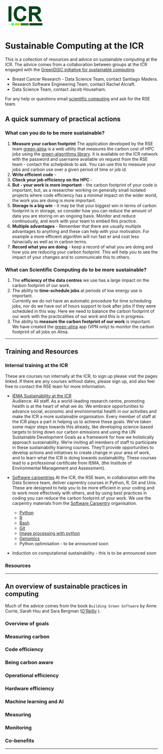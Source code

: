 ![GreenLogo](assets/rse_green.png "GreenLogo") 
# Sustainable Computing at the ICR
This is a collection of resources and advice on sustainable computing at the ICR. The advice comes from a collaboration between groups at the ICR engaged with the [GreenDiSC initiative for sustainable computing](https://www.software.ac.uk/GreenDiSC).  

- Breast Cancer Research - Data Science Team, contact Santiago Madera.  
- Research Software Engineering Team, contact Rachel Alcraft.  
- Data Science Team, contact Jacob Househam.  

For any help or questions email [scientific computing](mailto:schelpdesk@icr.ac.uk) and ask for the RSE team.  

## A quick summary of practical actions

### What can you do to be more sustainable?
1. **Measure your carbon footprint**  The application developed by the RSE team [green-alma](https://software-internal.icr.ac.uk/app/green-alma) is a web utility that measures the carbon cost of HPC jobs using the [green-algorithms library](). It is available on the ICR network with the password and username available on request from the RSE team - contact the schelpdesk to ask. You can use this to measure your jobs and carbon use over a given period of time or job id.  
2. **Write efficient code** - 
3. **Check your job efficiency on the HPC** - 
4. **But - your work is more important** - the carbon footprint of your code is important, but, as a researcher working on generally small isolated projects where code efficiency has a minimal impact on the wider world, the work you are doing is more important.
5. **Storage is a big win** - it may be that your biggest win in terms of carbon footprint is in storage, so consider how you can reduce the amount of data you are storing on an ongoing basis. Monitor and reduce continuously, and work with your team to embed this practice.  
6. **Multiple advantages** - Remember that there are usually multiple advantages to anything and these can help with your motivation. For example a more efficient algorithm will run fast er and cost less fainacially as well as in carbon terms.  
7. **Record what you are doing** - keep a record of what you are doing and how you are reducing your carbon footprint. This will help you to see the impact of your changes and to communicate this to others.

### What can Scientific Computing do to be more sustainable?
1. The **efficiency of the data centres** we use has a large impact on the carbon footprint of our work.  
2. The ability to **time-schedule jobs** at periods of low energy use is important.  
Currently we do not have an automatic procedure for time scheduling jobs, nor do we have out of hours support to look after jobs if they were scheduled in this way. Here we need to balance the carbon footprint of our work with the practicalities of our work and this is in progress.  
3. The ability to **measure the carbon footprint of our work** is important.  
We have created the [green-alma](https://software-internal.icr.ac.uk/app/green-alma) app (VPN only) to monitor the carbon footprint of all jobs on Alma.  

---  

## Training and Resources

### Internal training at the ICR
These are courses run internally at the ICR, to sign up please visit the pages linked. If there are any courses without dates, please sign up, and also feel free to contact the RSE team for more information.  

- [IEMA Sustainability at the ICR](https://training.icr.ac.uk/coursed.php?course=1046)  
Audience: All staff. As a world-leading research centre, promoting health is at the heart of what we do. We embrace opportunities to advance social, economic and environmental health in our activities and make the ICR a more sustainable organisation. Every member of staff at the ICR plays a part in helping us to achieve these goals.
We’ve taken some major steps towards this already, like developing science-based targets to bring down our carbon emissions and using the UN Sustainable Development Goals as a framework for how we holistically approach sustainability.
We’re inviting all members of staff to participate in these sustainability training courses. They’ll provide opportunities to develop actions and initiatives to create change in your area of work, and to learn what the ICR is doing towards sustainability.
These courses lead to a professional certificate from IEMA, (the Institute of Environmental Management and Assessment). 
- [Software carpentries](https://training.icr.ac.uk) 
At the ICR, the RSE team, in collaboration with the Data Science team, deliver caprentry courses in Python, R, Git and Unix. These are designed to help you to be more efficient in your coding and to work more effectively with others, and by using best practices in coding you can reduce the carbon footprint of your work. We use the carpentry materials from the [Software Carpentry](https://software-carpentry.org/) organisation.  

  - [Python](https://training.icr.ac.uk/coursed.php?course=1200)  
  - [R](https://training.icr.ac.uk/coursed.php?course=1218)  
  - [Bash](https://training.icr.ac.uk/coursed.php?course=1215)  
  - [Git](https://training.icr.ac.uk/coursed.php?course=1216)  
  - [Image processing with python](https://training.icr.ac.uk/coursed.php?course=1217)  
  - [Genomics](https://training.icr.ac.uk/coursed.php?course=1219)  
  - Python optimisation - to be announced soon  

- Induction on computational sustainability - this is to be announced soon

### Resources

---  

## An overview of sustainable practices in computing

Much of the advice comes from the book `Building Green Software` by Anne Currie, Sarah Hsu and Sara Bergman ([O'Reilly](https://www.oreilly.com/library/view/building-green-software/9781098150617/) ).  

### Overview of goals

### Measuring carbon

### Code efficiency

### Being carbon aware

### Operational efficiency

### Hardware efficiency

### Machine learning and AI

### Measuring

### Monitoring

### Co-benefits

---  





